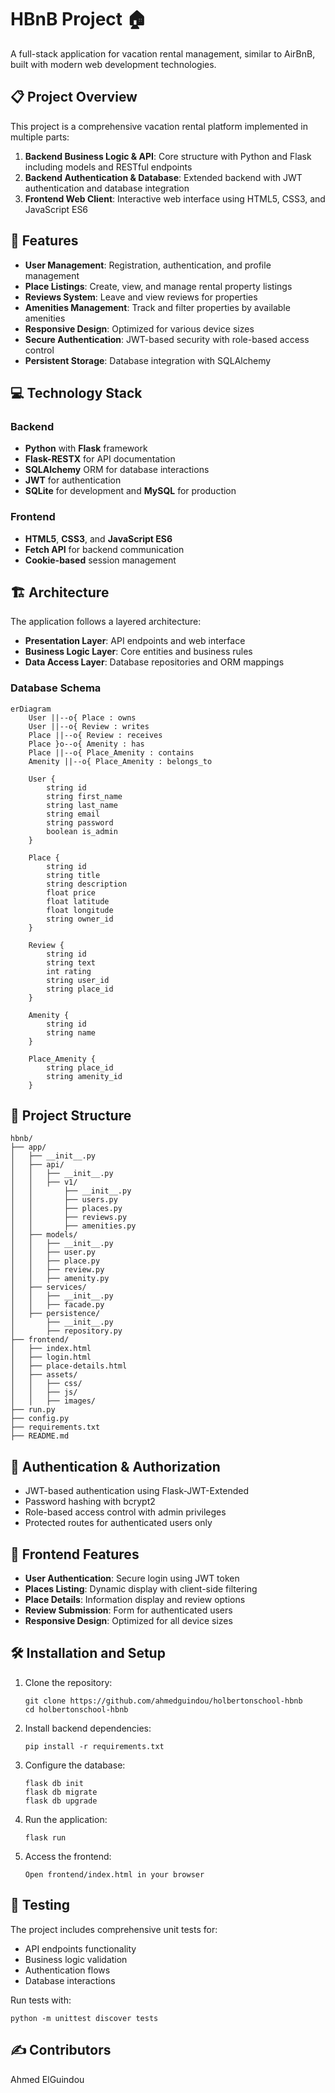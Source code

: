 # HBnB Project 🏠

A full-stack application for vacation rental management, similar to AirBnB, built with modern web development technologies.

## 📋 Project Overview

This project is a comprehensive vacation rental platform implemented in multiple parts:

1. **Backend Business Logic & API**: Core structure with Python and Flask including models and RESTful endpoints
2. **Backend Authentication & Database**: Extended backend with JWT authentication and database integration
3. **Frontend Web Client**: Interactive web interface using HTML5, CSS3, and JavaScript ES6

## 🚀 Features

- **User Management**: Registration, authentication, and profile management
- **Place Listings**: Create, view, and manage rental property listings
- **Reviews System**: Leave and view reviews for properties
- **Amenities Management**: Track and filter properties by available amenities
- **Responsive Design**: Optimized for various device sizes
- **Secure Authentication**: JWT-based security with role-based access control
- **Persistent Storage**: Database integration with SQLAlchemy

## 💻 Technology Stack

### Backend
- **Python** with **Flask** framework
- **Flask-RESTX** for API documentation
- **SQLAlchemy** ORM for database interactions
- **JWT** for authentication
- **SQLite** for development and **MySQL** for production

### Frontend
- **HTML5**, **CSS3**, and **JavaScript ES6**
- **Fetch API** for backend communication
- **Cookie-based** session management

## 🏗️ Architecture

The application follows a layered architecture:

- **Presentation Layer**: API endpoints and web interface
- **Business Logic Layer**: Core entities and business rules
- **Data Access Layer**: Database repositories and ORM mappings

### Database Schema

```mermaid
erDiagram
    User ||--o{ Place : owns
    User ||--o{ Review : writes
    Place ||--o{ Review : receives
    Place }o--o{ Amenity : has
    Place ||--o{ Place_Amenity : contains
    Amenity ||--o{ Place_Amenity : belongs_to
    
    User {
        string id 
        string first_name
        string last_name
        string email
        string password
        boolean is_admin
    }
    
    Place {
        string id 
        string title
        string description
        float price
        float latitude
        float longitude
        string owner_id 
    }
    
    Review {
        string id 
        string text
        int rating
        string user_id 
        string place_id 
    }
    
    Amenity {
        string id 
        string name
    }
    
    Place_Amenity {
        string place_id 
        string amenity_id 
    }
```

## 📂 Project Structure

```plaintext
hbnb/
├── app/
│   ├── __init__.py
│   ├── api/
│   │   ├── __init__.py
│   │   ├── v1/
│   │       ├── __init__.py
│   │       ├── users.py
│   │       ├── places.py
│   │       ├── reviews.py
│   │       ├── amenities.py
│   ├── models/
│   │   ├── __init__.py
│   │   ├── user.py
│   │   ├── place.py
│   │   ├── review.py
│   │   ├── amenity.py
│   ├── services/
│   │   ├── __init__.py
│   │   ├── facade.py
│   ├── persistence/
│       ├── __init__.py
│       ├── repository.py
├── frontend/
│   ├── index.html
│   ├── login.html
│   ├── place-details.html
│   ├── assets/
│   │   ├── css/
│   │   ├── js/
│   │   ├── images/
├── run.py
├── config.py
├── requirements.txt
├── README.md
```

## 🔐 Authentication & Authorization

- JWT-based authentication using Flask-JWT-Extended
- Password hashing with bcrypt2
- Role-based access control with admin privileges
- Protected routes for authenticated users only

## 📱 Frontend Features

- **User Authentication**: Secure login using JWT token
- **Places Listing**: Dynamic display with client-side filtering
- **Place Details**: Information display and review options
- **Review Submission**: Form for authenticated users
- **Responsive Design**: Optimized for all device sizes

## 🛠️ Installation and Setup

1. Clone the repository:
   ```
   git clone https://github.com/ahmedguindou/holbertonschool-hbnb
   cd holbertonschool-hbnb
   ```

2. Install backend dependencies:
   ```
   pip install -r requirements.txt
   ```

3. Configure the database:
   ```
   flask db init
   flask db migrate
   flask db upgrade
   ```

4. Run the application:
   ```
   flask run
   ```

5. Access the frontend:
   ```
   Open frontend/index.html in your browser
   ```

## 🧪 Testing

The project includes comprehensive unit tests for:
- API endpoints functionality
- Business logic validation
- Authentication flows
- Database interactions

Run tests with:
```
python -m unittest discover tests
```


## ✍️ Contributors

Ahmed ElGuindou
